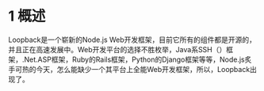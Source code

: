 # 1 概述

Loopback是一个崭新的Node.js Web开发框架，目前它所有的组件都是开源的，并且正在高速发展中。Web开发平台的选择不胜枚举，Java系SSH（）框架，.Net.ASP框架，Ruby的Rails框架，Python的Django框架等等，Node.js炙手可热的今天，怎么能缺少一个其平台上全能Web开发框架，所以，Loopback出现了。